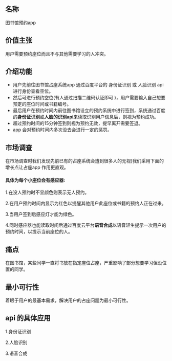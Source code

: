 ## 名称
图书馆预约app
## 价值主张
用户需要预约座位而且不与其他需要学习的人冲突。
## 介绍功能
- 用户先前往图书馆占座系统app 通过百度平台的  身份证识别   或  人脸识别  api  进行身份查看空位。
- 然后可进行预约空位(有人通过扫描二维码认证即可 )，用户需要输入自己想要预定的座位时间或书籍编号。
- 最后用户在预约时间内前往图书馆设立的预约系统中进行签到，系统通过百度的**身份证识别**或**人脸的识别api**来读取识别用户信息后，则视为预约成功。
- 超过预约时间的15分钟签到则视为预约无效，提早离开需要签退。
- app 会对预约时间内多次没去会进行一定的惩罚。
## 市场调查
在市场调查时我们发现先前已有的占座系统会遭到很多人的无视)我们采用下面的增长点让占座app 作用更直观。

#### 具体为每个小座位会有感应器:
1.在没人预约时不显颜色则表示无人预约。

2.在用户预约时间内显示为红色以提醒其他用户此座位或书籍的预约人正在过来。

3.当用户签到后感应灯才能为绿色。

4.同时感应器也能读取时间后通过百度云平台**语音合成**以语音轻生提示一次用户的预约时间，以提示当前座位的人。

## 痛点

在图书馆，某些同学一直将书放在指定座位占座，严重影响了部分想要学习但没位置的同学。

## 最小可行性
着眼于用户的最基本需求，解决用户的占座问题为最小可行性。



## api 的具体应用
1.身份证识别

2.人脸识别

3.语音合成
